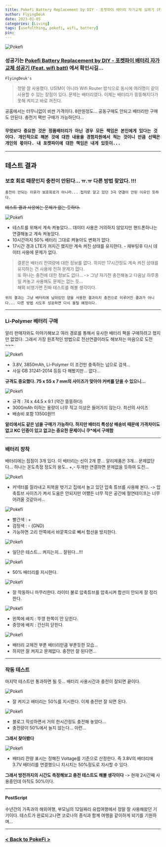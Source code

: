 ```yaml
---
title: Pokefi Battery Replacement by DIY - 포켓파이 배터리 자가교체 실패기 (Feat. Lithium Polymer Battery, SY300-1)
author: FlyingDeuk
date: 2023-01-05
categories: [Living]
tags: [usefulthing, pokefi, wifi, battery]
pin:
---
```


![Pokefi](/img/living/pokefi/pokefibatt1.jpg)

### 성공기는 [Pokefi Battery Replacement by DIY - 포켓파이 배터리 자가교체 성공기 (Feat. wifi batt)](/posts/pokefibatt_new/) 에서 확인시길...
 

`FlyingDeuk's`
> 정말 잘 사용했다. USIM이 아니라 Wifi Router 방식으로 동시에 여러명이 같이 사용할 수 있는 장점이 있다. 문제는 배터리였다. 이제는 배터리가 뚱뚱해지다가 못해 켜지고 바로 꺼진다.

공홈에서는 터무니없이 비싼 가격이다. 8만원정도... 공동구매도 안되고 배터리만 구매도 안된다. 충전기 팩만 구매가 가능하단다...

### `무엇보다 중요한 것은 정품배터리가 아닌 경우 모든 책임은 본인에게 있다는 것이다. 개인적으로 해본 것에 대한 내용을 경험차원에서 적는 것이니 만큼 선택은 개인의 몫이다. 내 포켓파이에 대한 책임은 내게 있듯이...`

------

## 테스트 결과

### 보호 회로 때문인지 충전이 안된다... ㅠ.ㅠ 다른 방법 찾았다. !!!

`충전이 안되는 이유가 보호회로가 아니라... 접지로 알고 있던 3극 연결이 안된 이유인 듯하다.`


~~테스트 결과 사용에는 문제가 없는 듯하다.~~

![Pokefi](/img/living/pokefi/pokefibatt18.jpg)
- 테스트를 위해서 계속 켜놓았다... 데이터 사용은 거의하지 않았지만 핸드폰하나는 연결해놓고 계속 켜놓았다.
- 10시간까지 50% 배터리 그대로 켜놓아도 변화가 없다.
- 17시간 경과 LTE가 꺼지긴 했지만 계속 켜진 상태를 유지한다. - 재부팅후 다시 데이터 사용에 문제가 없다.

> 결론은 배터리 잔여량에 대한 정보를 없다. 하지만 17시간정도 계속 켜진 상태를 유지하는 건 사용에 전혀 문제가 없다. <br>
또 하나는 충전에 대한 정보도 없다... -> 그냥 자기전 충전해놓고 다음날 하루종일 켜놓고 사용해도 문제는 없는 듯... <br>
해외 비행가면 진짜 테스트를 해볼 생각이다.

`위의 결과는 그냥 배터리에 남아있던 양을 사용한 결과이지 충전으로 이루어진 결과가 아니다... 다른 방법 시도후 성공하면 다시 올릴 예정이다. `

---------

### Li-Polymer 배터리 구매
알리 판매자와도 이야기해보고 여러 경로를 통해서 유사한 배터리 팩을 구매하려고 했지만 없었다. 그래서 가장 원초적인 방법으로 전선연결이라도 해보자는 마음으로 도전~~~

![Pokefi](/img/living/pokefi/pokefibatt2.jpg)
- 3.8V, 3850mAh, Li-Polymer 이 조건만 충족하는 넘으로 검색...
- 사실 GB 31241-2014 등등 다 해봤지만... 없다...

**규격도 중요했다. 75 x 55 x 7 mm의 사이즈가 맞아야 커버를 닫을 수 있으니...**

![Pokefi](/img/living/pokefi/pokefibatt9.jpg)
- 규격 : 74 x 44.5 x 9.1 (약간 뚱뚱하다)
- 3000mAh 이하는 용량이 너무 작고 이상은 들어가지 않는다. 최선의 사이즈
- 배송비 포함 13500원!!!

**알리에서도 같은 넘을 구매가 가능하다. 하지만 배터리 특성상 배송비 때문에 가격차이도 없고 KC 인증이 있고 없고는 중요한 문제이니 쿠*에서 구매함**

----------

### 배터리 장착
배터리에는 접점이 3개 있다. 이 배터리는 선이 2개 뿐... 알리제품은 3개... 문제없단다... 하나는 온도측정 정도의 용도.. +,- 두개만 연결하면 문제없을 듯하여 도전...

![Pokefi](/img/living/pokefi/pokefibatt11.jpg)
- 커넥터를 잘라내고 피복을 벗기고 집에서 놀고 있던 압축 튜브를 사용해 본다. -> 압축튜브 사이즈가 켜서 도움은 안되지만 어쨌든 너무 작은 공간에 절연테이프는 너무 어려울 것같아서...

![Pokefi](/img/living/pokefi/pokefibatt3.jpg)
- 빨간색 : +
- 검정색 : - (GND)
- 가능하면 고리 안쪽에서 바깥쪽으로 빼서 합선을 방지한다.

![Pokefi](/img/living/pokefi/pokefibatt4.jpg)
- 일단은 테스트... 켜지는지... 잘된다...!!!

![Pokefi](/img/living/pokefi/pokefibatt5.jpg)
- 50% 배터리를 지시한다.

![Pokefi](/img/living/pokefi/pokefibatt8.jpg)
- 잘 작동하니 마무리한다. 라이터 불로 압축튜브를 압축시켜 합선이 안되게 잘 정리한다.

![Pokefi](/img/living/pokefi/pokefibatt7.jpg)
- 왼쪽에 배치 : 뚜껑 한쪽이 안 닫힌다.
- 중앙에 배치 : 간신히 닫힌다.

![Pokefi](/img/living/pokefi/pokefibatt10.jpg)
- 배터리 교체전 부푼 배터리만큼 부푼듯한 모습...
- 하지만 잘 켜지고 문제없다. 충전만 잘 된다면...

-------

### 작동 테스트
마지막 테스트만 통과하면 될 듯... 배터리 사용시간과 충전이 잘되면 끝이다.

![Pokefi](/img/living/pokefi/pokefibatt6.jpg)
- 잘 켜지고 배터리는 50%를 지시한다. 이제 충전만 잘 되면 된다.

![Pokefi](/img/living/pokefi/pokefibatt12.jpg)
- 블로그 작성하면서 거의 한시간정도 충전해 놓았다...
- 충전량이 50%에서 늘지 않는다... 이런...

**그래서 찾아봤다**

![Pokefi](/img/living/pokefi/pokefibatt13.jpg)
- 배터리 잔량 표시는 정해진 Voltage를 기준으로 산정한다. 즉 3.8V의 배터리에 3.7V 배터리를 연결했으니 지시치는 50%정도로 지시할 수 있다.

**그래서 방전까지의 시간도 측정해보고 충전 테스트도 해볼 생각이다** -> 현재 2시간째 사용중인데 아직도 50%이다.


--------------

#### PostScript
수년간의 가족과의 해외여행, 부모님의 12일짜리 유럽여행에서 정말 잘 사용해왔던 기기이다. 테스트가 완료되고나면 코로나의 종식과 함께 여행을 같이하게 되기를 기원하며...

-----------

### [< Back to PokeFi >](/posts/pokefi/)

